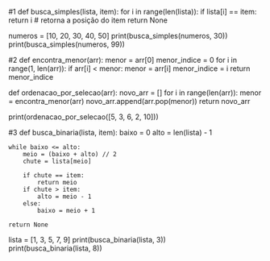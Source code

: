 #1
def busca_simples(lista, item):
    for i in range(len(lista)):
        if lista[i] == item:
            return i  # retorna a posição do item
    return None  



numeros = [10, 20, 30, 40, 50]
print(busca_simples(numeros, 30))  
print(busca_simples(numeros, 99))  

#2
def encontra_menor(arr):
    menor = arr[0]
    menor_indice = 0
    for i in range(1, len(arr)):
        if arr[i] < menor:
            menor = arr[i]
            menor_indice = i
    return menor_indice


def ordenacao_por_selecao(arr):
    novo_arr = []
    for i in range(len(arr)):
        menor = encontra_menor(arr)
        novo_arr.append(arr.pop(menor))
    return novo_arr
    
print(ordenacao_por_selecao([5, 3, 6, 2, 10]))

#3
def busca_binaria(lista, item):
    baixo = 0
    alto = len(lista) - 1

    while baixo <= alto:
        meio = (baixo + alto) // 2
        chute = lista[meio]

        if chute == item:
            return meio
        if chute > item:
            alto = meio - 1
        else:
            baixo = meio + 1
            
    return None

lista = [1, 3, 5, 7, 9]
print(busca_binaria(lista, 3))  
print(busca_binaria(lista, 8)) 
